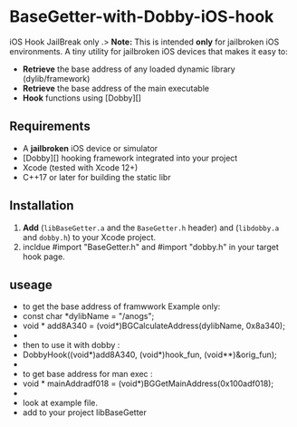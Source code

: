 # BaseGetter-with-Dobby-iOS-hook
iOS Hook JailBreak only .> **Note:** This is intended **only** for jailbroken iOS environments.
A tiny utility for jailbroken iOS devices that makes it easy to:
- **Retrieve** the base address of any loaded dynamic library (dylib/framework)
- **Retrieve** the base address of the main executable
- **Hook** functions using [Dobby][]


## Requirements

- A **jailbroken** iOS device or simulator
- [Dobby][] hooking framework integrated into your project
- Xcode (tested with Xcode 12+)
- C++17 or later for building the static libr

## Installation

1. **Add** (`libBaseGetter.a` and the `BaseGetter.h` header) and (`libdobby.a` and `dobby.h`) to your Xcode project.
2. incldue #import "BaseGetter.h" and #import "dobby.h" in your target hook page.

## useage
- to get the base address of framwwork Example only: 
- const char *dylibName = "/anogs";
- void * add8A340 = (void*)BGCalculateAddress(dylibName, 0x8a340);
- 
- then to use it with dobby : 
- DobbyHook((void*)add8A340, (void*)hook_fun, (void**)&orig_fun);
- 
- to get base address for man exec : 
- void * mainAddradf018 = (void*)BGGetMainAddress(0x100adf018);
- 
- look at example file.
- add to your project libBaseGetter
